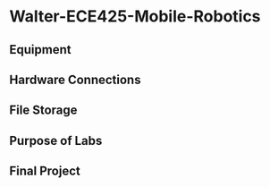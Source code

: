 # Walter-ECE425-Mobile-Robotics
## Equipment

## Hardware Connections

## File Storage

## Purpose of Labs

## Final Project
